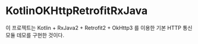 # KotlinOKHttpRetrofitRxJava
이 프로젝트는 Kotlin + RxJava2 + Retrofit2 + OkHttp3 를 이용한 기본 HTTP 통신 모듈 데모를 구현한 것이다.

